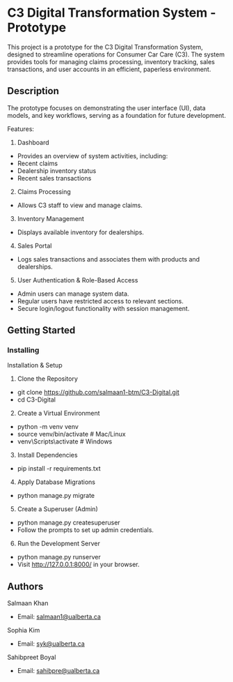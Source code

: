 # C3 Digital Transformation System - Prototype

This project is a prototype for the C3 Digital Transformation System, designed to streamline operations for Consumer Car Care (C3). The system provides tools for managing claims processing, inventory tracking, sales transactions, and user accounts in an efficient, paperless environment.

## Description

The prototype focuses on demonstrating the user interface (UI), data models, and key workflows, serving as a foundation for future development.

Features:
1. Dashboard
- Provides an overview of system activities, including:
- Recent claims
- Dealership inventory status
- Recent sales transactions

2. Claims Processing
- Allows C3 staff to view and manage claims.

3. Inventory Management
- Displays available inventory for dealerships.

4. Sales Portal
- Logs sales transactions and associates them with products and dealerships.

5. User Authentication & Role-Based Access
- Admin users can manage system data.
- Regular users have restricted access to relevant sections.
- Secure login/logout functionality with session management.

## Getting Started

### Installing

Installation & Setup
1. Clone the Repository
* git clone https://github.com/salmaan1-btm/C3-Digital.git
* cd C3-Digital

2. Create a Virtual Environment
* python -m venv venv
* source venv/bin/activate  # Mac/Linux
* venv\Scripts\activate  # Windows

3. Install Dependencies
* pip install -r requirements.txt

4. Apply Database Migrations
* python manage.py migrate

5. Create a Superuser (Admin)
* python manage.py createsuperuser
* Follow the prompts to set up admin credentials.

6. Run the Development Server
* python manage.py runserver
* Visit http://127.0.0.1:8000/ in your browser.

## Authors

Salmaan Khan
- Email: salmaan1@ualberta.ca

Sophia Kim
- Email: syk@ualberta.ca

Sahibpreet Boyal
- Email: sahibpre@ualberta.ca









